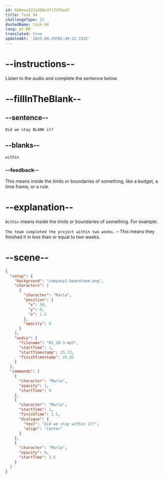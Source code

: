```yaml
---
id: 680aea322a388e3f17d76ad7
title: Task 94
challengeType: 22
dashedName: task-94
lang: pt-BR
translated: true
updatedAt: '2025-09-29T05:49:12.153Z'
---
```


<!-- (Audio) Maria: Did we stay within it? -->

# --instructions--

Listen to the audio and complete the sentence below.

# --fillInTheBlank--

## --sentence--

`Did we stay BLANK it?`

## --blanks--

`within`

### --feedback--

This means inside the limits or boundaries of something, like a budget, a time frame, or a rule.

# --explanation--

`Within` means inside the limits or boundaries of something. For example:

`The team completed the project within two weeks.` – This means they finished it in less than or equal to two weeks.

# --scene--

```json
{
  "setup": {
    "background": "company1-boardroom.png",
    "characters": [
      {
        "character": "Maria",
        "position": {
          "x": 50,
          "y": 0,
          "z": 1.5
        },
        "opacity": 0
      }
    ],
    "audio": {
      "filename": "B1_18-3.mp3",
      "startTime": 1,
      "startTimestamp": 25.72,
      "finishTimestamp": 26.82
    }
  },
  "commands": [
    {
      "character": "Maria",
      "opacity": 1,
      "startTime": 0
    },
    {
      "character": "Maria",
      "startTime": 1,
      "finishTime": 2.1,
      "dialogue": {
        "text": "Did we stay within it?",
        "align": "center"
      }
    },
    {
      "character": "Maria",
      "opacity": 0,
      "startTime": 2.6
    }
  ]
}
```
